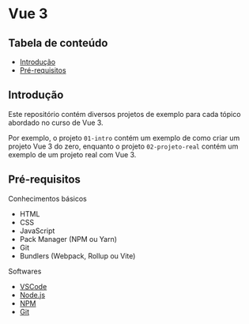 # Vue 3

## Tabela de conteúdo

- [Introdução](#introdução)
- [Pré-requisitos](#pré-requisitos)

## Introdução

Este repositório contém diversos projetos de exemplo para cada tópico abordado no curso de Vue 3.

Por exemplo, o projeto `01-intro` contém um exemplo de como criar um projeto Vue 3 do zero, enquanto o projeto `02-projeto-real` contém um exemplo de um projeto real com Vue 3.

## Pré-requisitos

Conhecimentos básicos

- HTML
- CSS
- JavaScript
- Pack Manager (NPM ou Yarn)
- Git
- Bundlers (Webpack, Rollup ou Vite)

Softwares

- [VSCode](https://code.visualstudio.com/)
- [Node.js](https://nodejs.org/)
- [NPM](https://www.npmjs.com/)
- [Git](https://git-scm.com/)
